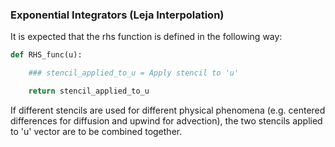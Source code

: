 ### Exponential Integrators (Leja Interpolation)

It is expected that the rhs function is defined in the following way:

```python
def RHS_func(u):

	### stencil_applied_to_u = Apply stencil to 'u'

	return stencil_applied_to_u
```
	
If different stencils are used for different physical phenomena (e.g. centered differences for diffusion and upwind for advection), the two stencils applied to 'u' vector are to be combined together.

